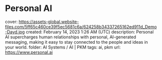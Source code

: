 # Personal AI

cover: https://assets-global.website-files.com/5ff65c460ce39f5ec5681c6a/624258b34337265162ed911d_Demo-Dayd.jpg
created: February 14, 2023 1:26 AM (UTC)
description: Personal AI supercharges human relationships with personal, AI-generated messaging, making it easy to stay connected to the people and ideas in your world.
folder: AI Systems / AI | PKM
tags: ai, pkm
url: https://www.personal.ai